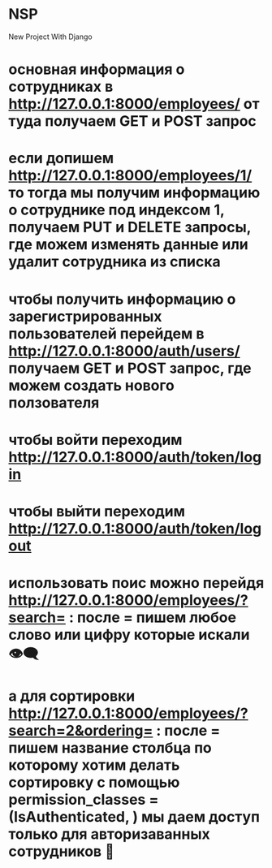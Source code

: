 # NSP
New Project
With Django

# основная информация о сотрудниках в http://127.0.0.1:8000/employees/ от туда получаем GET и POST запрос
# если допишем http://127.0.0.1:8000/employees/1/ то тогда мы получим информацию о сотруднике под индексом 1, получаем PUT и DELETE запросы, где можем изменять данные или удалит сотрудника из списка
# чтобы получить информацию о зарегистрированных пользователей перейдем в http://127.0.0.1:8000/auth/users/ получаем GET и POST запрос, где можем создать нового ползователя
# чтобы войти переходим http://127.0.0.1:8000/auth/token/login
# чтобы выйти переходим http://127.0.0.1:8000/auth/token/logout
# использовать поис можно перейдя http://127.0.0.1:8000/employees/?search= : после = пишем любое слово или цифру которые искали 👁️‍🗨️
# а для сортировки http://127.0.0.1:8000/employees/?search=2&ordering= : после = пишем название столбца по которому хотим делать сортировку с помощью permission_classes = (IsAuthenticated, ) мы даем доступ только для авторизаванных сотрудников 👮
